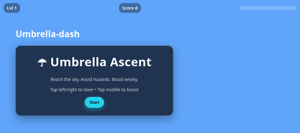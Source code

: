 # Umbrella-dash
<!DOCTYPE html>
<html lang="en">
<head>
  <meta charset="utf-8" />
  <meta name="viewport" content="width=device-width, initial-scale=1, user-scalable=no" />
  <title>Umbrella Ascent</title>
  <style>
    :root {
      --ui-bg: rgba(0,0,0,.35);
      --ui-text: #fff;
      --accent: #6ee7ff;
    }
    html, body {
      margin: 0; height: 100%; overflow: hidden; background: #60a5fa;
      font-family: system-ui, -apple-system, Segoe UI, Roboto, Ubuntu, Cantarell, "Helvetica Neue", Arial, "Noto Sans";
      color: var(--ui-text);
    }
    #game {
      position: fixed; inset: 0; display: block; width: 100vw; height: 100vh; touch-action: none;
    }
    .hud {
      position: fixed; left: 0; right: 0; top: 0; display: flex; gap: 12px; padding: 10px 12px; pointer-events: none;
      align-items: center; justify-content: space-between; font-weight: 700; text-shadow: 0 1px 2px rgba(0,0,0,.6);
    }
    .badge { background: var(--ui-bg); padding: 6px 10px; border-radius: 12px; backdrop-filter: blur(2px); }
    .bar { position: relative; width: 180px; height: 12px; background: rgba(255,255,255,.2); border-radius: 999px; overflow: hidden; }
    .bar > i { position: absolute; left: 0; top: 0; bottom: 0; background: linear-gradient(90deg, #34d399, #22d3ee); width: 0%; }

    .overlay { position: fixed; inset: 0; display: grid; place-items: center; background: rgba(10,15,30,.5); backdrop-filter: blur(2px); }
    .card { background: rgba(17,24,39,.8); border: 1px solid rgba(255,255,255,.12); padding: 24px; border-radius: 16px; box-shadow: 0 10px 30px rgba(0,0,0,.35); text-align: center; }
    .title { font-size: clamp(24px, 4vw, 40px); margin: 0 0 8px; letter-spacing: .5px; }
    .subtitle { opacity: .8; margin: 0 0 14px; }
    .btn { pointer-events: auto; cursor: pointer; display: inline-block; background: #22d3ee; color: #0b1020; border: 0; font-weight: 900; padding: 10px 16px; border-radius: 999px; box-shadow: 0 6px 14px rgba(34,211,238,.35); }
    .btn:active { transform: translateY(1px); }

    .touch-zones { position: fixed; inset: 0; display: grid; grid-template-columns: 1fr 1fr 1fr; pointer-events: none; }
    .zone { pointer-events: auto; }
    .zone::after { content: ""; position: absolute; inset: 0; background: transparent; transition: background .15s; }
    .zone:active::after { background: rgba(255,255,255,.06); }

    @media (pointer:fine) { .touch-hint { display: none; } }
  </style>
</head>
<body>
  <canvas id="game"></canvas>

  <div class="hud" aria-live="polite">
    <div class="badge" id="level">Lvl 1</div>
    <div class="badge" id="score">Score 0</div>
    <div class="bar" title="Boost / Stamina"><i id="staminaFill"></i></div>
  </div>

  <div class="touch-zones" id="touchZones" aria-hidden="true">
    <div class="zone" id="leftZone"></div>
    <div class="zone" id="boostZone"></div>
    <div class="zone" id="rightZone"></div>
  </div>

  <div class="overlay" id="menu">
    <div class="card">
      <h1 class="title">☂️ Umbrella Ascent</h1>
      <p class="subtitle">Reach the sky. Avoid hazards. Boost wisely.</p>
      <p class="subtitle touch-hint">Tap left/right to steer • Tap middle to boost</p>
      <button class="btn" id="startBtn">Start</button>
    </div>
  </div>

  <div class="overlay" id="gameOver" style="display:none">
    <div class="card">
      <h2 class="title">Game Over</h2>
      <p class="subtitle" id="finalScore">Score: 0</p>
      <button class="btn" id="restartBtn">Restart</button>
    </div>
  </div>

  <script>
    // ---------- Utilities ----------
    const clamp = (v, a, b) => Math.max(a, Math.min(b, v));
    const rand = (a, b) => a + Math.random() * (b - a);

    // ---------- Canvas ----------
    const canvas = document.getElementById('game');
    const ctx = canvas.getContext('2d');

    function resize() {
      const dpr = Math.min(window.devicePixelRatio || 1, 2);
      canvas.width = Math.floor(innerWidth * dpr);
      canvas.height = Math.floor(innerHeight * dpr);
      canvas.style.width = innerWidth + 'px';
      canvas.style.height = innerHeight + 'px';
      ctx.setTransform(dpr, 0, 0, dpr, 0, 0);
    }
    addEventListener('resize', resize);
    resize();

    // ---------- Input ----------
    const keys = { left:false, right:false, boost:false };
    addEventListener('keydown', (e) => {
      if (["ArrowLeft","ArrowRight"," ","Space","a","A","d","D"].includes(e.key)) e.preventDefault();
      if (e.key === 'ArrowLeft' || e.key === 'a' || e.key === 'A') keys.left = true;
      if (e.key === 'ArrowRight' || e.key === 'd' || e.key === 'D') keys.right = true;
      if (e.code === 'Space') keys.boost = true;
    }, {passive:false});
    addEventListener('keyup', (e) => {
      if (e.key === 'ArrowLeft' || e.key === 'a' || e.key === 'A') keys.left = false;
      if (e.key === 'ArrowRight' || e.key === 'd' || e.key === 'D') keys.right = false;
      if (e.code === 'Space') keys.boost = false;
    });

    // Touch zones
    const leftZone = document.getElementById('leftZone');
    const rightZone = document.getElementById('rightZone');
    const boostZone = document.getElementById('boostZone');
    function bindZone(zone, on, off) {
      zone.addEventListener('pointerdown', (e)=>{ e.preventDefault(); on(); zone.setPointerCapture(e.pointerId); });
      zone.addEventListener('pointerup', ()=> off());
      zone.addEventListener('pointercancel', ()=> off());
      zone.addEventListener('pointerleave', ()=> off());
    }
    bindZone(leftZone, ()=> keys.left = true, ()=> keys.left = false);
    bindZone(rightZone, ()=> keys.right = true, ()=> keys.right = false);
    bindZone(boostZone, ()=> keys.boost = true, ()=> keys.boost = false);

    // ---------- Assets ----------
    // Inline SVG umbrella sprite
    const umbrellaSVG = `
      <svg xmlns='http://www.w3.org/2000/svg' width='80' height='80' viewBox='0 0 80 80'>
        <defs>
          <linearGradient id='g' x1='0' x2='0' y1='0' y2='1'>
            <stop offset='0%' stop-color='#ef4444'/>
            <stop offset='100%' stop-color='#f97316'/>
          </linearGradient>
        </defs>
        <path d='M8 40 Q40 8 72 40 Q56 36 40 36 Q24 36 8 40Z' fill='url(#g)' stroke='#b91c1c' stroke-width='2'/>
        <line x1='40' y1='36' x2='40' y2='64' stroke='#4b5563' stroke-width='3'/>
        <path d='M40 64 q0 10 10 10' fill='none' stroke='#4b5563' stroke-width='3' stroke-linecap='round'/>
      </svg>`;
    const umbrellaImg = new Image();
    umbrellaImg.src = 'data:image/svg+xml;base64,' + btoa(umbrellaSVG);

    // ---------- Audio (WebAudio; no files needed) ----------
    let audioCtx = null;
    function ensureAudio() {
      if (!audioCtx) audioCtx = new (window.AudioContext || window.webkitAudioContext)();
    }
    function sfxBoost() {
      if (!audioCtx) return;
      const o = audioCtx.createOscillator();
      const g = audioCtx.createGain();
      o.type = 'sawtooth';
      o.frequency.setValueAtTime(220, audioCtx.currentTime);
      o.frequency.exponentialRampTo
